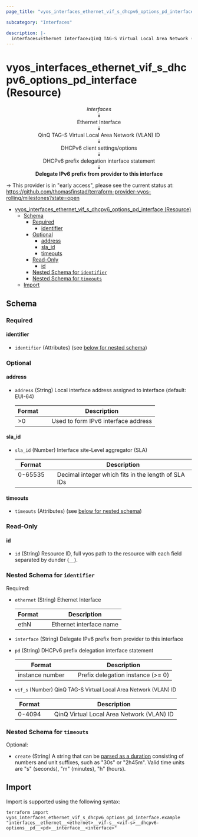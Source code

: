 ```yaml
---
page_title: "vyos_interfaces_ethernet_vif_s_dhcpv6_options_pd_interface Resource - vyos"

subcategory: "Interfaces"

description: |-
  interfaces⯯Ethernet Interface⯯QinQ TAG-S Virtual Local Area Network (VLAN) ID⯯DHCPv6 client settings/options⯯DHCPv6 prefix delegation interface statement⯯Delegate IPv6 prefix from provider to this interface
---
```


# vyos_interfaces_ethernet_vif_s_dhcpv6_options_pd_interface (Resource)
<center>


*interfaces*  
⯯  
Ethernet Interface  
⯯  
QinQ TAG-S Virtual Local Area Network (VLAN) ID  
⯯  
DHCPv6 client settings/options  
⯯  
DHCPv6 prefix delegation interface statement  
⯯  
**Delegate IPv6 prefix from provider to this interface**


</center>

-> This provider is in "early access", please see the current status at: https://github.com/thomasfinstad/terraform-provider-vyos-rolling/milestones?state=open

<!--TOC-->

- [vyos_interfaces_ethernet_vif_s_dhcpv6_options_pd_interface (Resource)](#vyos_interfaces_ethernet_vif_s_dhcpv6_options_pd_interface-resource)
  - [Schema](#schema)
    - [Required](#required)
      - [identifier](#identifier)
    - [Optional](#optional)
      - [address](#address)
      - [sla_id](#sla_id)
      - [timeouts](#timeouts)
    - [Read-Only](#read-only)
      - [id](#id)
    - [Nested Schema for `identifier`](#nested-schema-for-identifier)
    - [Nested Schema for `timeouts`](#nested-schema-for-timeouts)
  - [Import](#import)

<!--TOC-->

<!-- schema generated by tfplugindocs -->
## Schema

### Required

#### identifier
- `identifier` (Attributes) (see [below for nested schema](#nestedatt--identifier))

### Optional

#### address
- `address` (String) Local interface address assigned to interface (default: EUI-64)

    |  Format  &emsp;|  Description                          |
    |----------|---------------------------------------|
    |  &gt;0      &emsp;|  Used to form IPv6 interface address  |
#### sla_id
- `sla_id` (Number) Interface site-Level aggregator (SLA)

    |  Format   &emsp;|  Description                                          |
    |-----------|-------------------------------------------------------|
    |  0-65535  &emsp;|  Decimal integer which fits in the length of SLA IDs  |
#### timeouts
- `timeouts` (Attributes) (see [below for nested schema](#nestedatt--timeouts))

### Read-Only

#### id
- `id` (String) Resource ID, full vyos path to the resource with each field separated by dunder (`__`).

<a id="nestedatt--identifier"></a>
### Nested Schema for `identifier`

Required:

- `ethernet` (String) Ethernet Interface

    |  Format  &emsp;|  Description              |
    |----------|---------------------------|
    |  ethN    &emsp;|  Ethernet interface name  |
- `interface` (String) Delegate IPv6 prefix from provider to this interface
- `pd` (String) DHCPv6 prefix delegation interface statement

    |  Format           &emsp;|  Description                        |
    |-------------------|-------------------------------------|
    |  instance number  &emsp;|  Prefix delegation instance (&gt;= 0)  |
- `vif_s` (Number) QinQ TAG-S Virtual Local Area Network (VLAN) ID

    |  Format  &emsp;|  Description                                |
    |----------|---------------------------------------------|
    |  0-4094  &emsp;|  QinQ Virtual Local Area Network (VLAN) ID  |


<a id="nestedatt--timeouts"></a>
### Nested Schema for `timeouts`

Optional:

- `create` (String) A string that can be [parsed as a duration](https://pkg.go.dev/time#ParseDuration) consisting of numbers and unit suffixes, such as &#34;30s&#34; or &#34;2h45m&#34;. Valid time units are &#34;s&#34; (seconds), &#34;m&#34; (minutes), &#34;h&#34; (hours).

## Import

Import is supported using the following syntax:

```shell
terraform import vyos_interfaces_ethernet_vif_s_dhcpv6_options_pd_interface.example "interfaces__ethernet__<ethernet>__vif-s__<vif-s>__dhcpv6-options__pd__<pd>__interface__<interface>"
```
